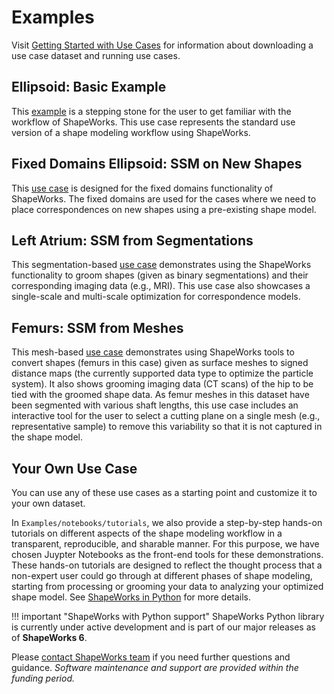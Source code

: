 # Examples

Visit [Getting Started with Use Cases](../use-cases/use-cases.md) for information about downloading a use case dataset and running use cases.

## Ellipsoid: Basic Example

This [example](../use-cases/ellipsoid.md) is a stepping stone for the user to get familiar with the workflow of ShapeWorks. This use case represents the standard use version of a shape modeling workflow using ShapeWorks. 


## Fixed Domains Ellipsoid: SSM on New Shapes

This [use case](../use-cases/fixed-domain-ellipsoid.md) is designed for the fixed domains functionality of ShapeWorks. The fixed domains are used for the cases where we need to place correspondences on new shapes using a pre-existing shape model. 

## Left Atrium: SSM from Segmentations

This segmentation-based [use case](../use-cases/left-atrium.md) demonstrates using the ShapeWorks functionality to groom shapes (given as binary segmentations) and their corresponding imaging data (e.g., MRI). This use case also showcases a single-scale and multi-scale optimization for correspondence models.

## Femurs: SSM from Meshes

This mesh-based [use case](../use-cases/femur.md) demonstrates using ShapeWorks tools to convert shapes (femurs in this case) given as surface meshes to signed distance maps (the currently supported data type to optimize the particle system). It also shows grooming imaging data (CT scans) of the hip to be tied with the groomed shape data. As femur meshes in this dataset have been segmented with various shaft lengths, this use case includes an interactive tool for the user to select a cutting plane on a single mesh (e.g., representative sample) to remove this variability so that it is not captured in the shape model. 


## Your Own Use Case

You can use any of these use cases as a starting point and customize it to your own dataset. 

In `Examples/notebooks/tutorials`, we also provide a step-by-step hands-on tutorials on different aspects of the shape modeling workflow in a transparent, reproducible, and sharable manner. For this purpose, we have chosen Juypter Notebooks as the front-end tools for these demonstrations. These hands-on tutorials are designed to reflect the thought process that a non-expert user could go through at different phases of shape modeling, starting from processing or grooming your data to analyzing your optimized shape model. See [ShapeWorks in Python](../new/shapeworks-python.md) for more details.

!!! important "ShapeWorks with Python support"
    ShapeWorks Python library is currently under active development and is part of our major releases as of **ShapeWorks 6**. 


Please [contact ShapeWorks team](../about/contact.md) if you need further questions and guidance. _Software maintenance and support are provided within the funding period._

